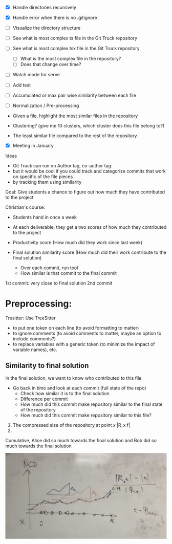 - [x] Handle directories recursively
- [x] Handle error when there is no .gitignore
- [ ] Visualize the directory structure
- [ ] See what is most complex ts file in the Git Truck repository
- [ ] See what is most complex tsx file in the Git Truck repository
  - [ ] What is the most complex file in the repository?
  - [ ] Does that change over time?
- [ ] Watch mode for serve
- [ ] Add test





- [ ] Accumulated or max pair wise similarity between each file
- [ ] Normalization / Pre-processing

- Given a file, highlight the most similar files in the repository
- Clustering? (give me 10 clusters, which cluster does this file belong to?)


- The least similar file compared to the rest of the repository

- [x] Meeting in January

Ideas
- Git Truck can run on Author tag, co-author tag
- but it would be cool if you could track and categorize commits that work on specific of the file pieces
- by tracking them using similarity


Goal: Give students a chance to figure out how much they have contributed to the project

Christian's course:
- Students hand in once a week
- At each deliverable, they get a two scores of how much they contributed to the project

- Productivity score (How much did they work since last week)
- Final solution similarity score (How much did their work contribute to the final solution)
  - Over each commit, run tool
  - How similar is that commit to the final commit

1st commit: very close to final solution
2nd commit

# Preprocessing:
Tresitter:
Use TreeSitter
- to put one token on each line (to avoid formatting to matter)
- to ignore comments (to avoid comments to matter, maybe an option to include comments?)
- to replace variables with a generic token (to minimize the impact of variable names), etc.

## Similarity to final solution

In the final solution, we want to know who contributed to this file
  - Go back in time and look at each commit (full state of the repo)
    - Check how similar it is to the final solution
    - Difference per commit
    - How much did this commit make repository similar to the final state of the repository
    - How much did this commit make repository similar to this file?


1. The compressed size of the repository at point $x$ |R_x f|
2.

Cumulative, Alice did so much towards the final solution and Bob did so much towards the final solution

![alt text](image.png)
